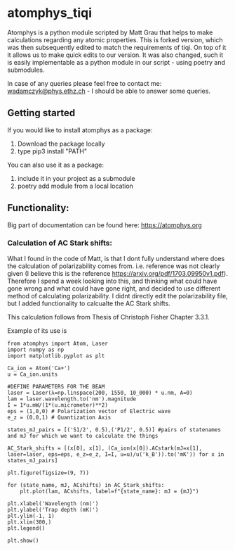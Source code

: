 # atomphys_tiqi

Atomphys is a python module scripted by Matt Grau that helps to make calculations regarding any atomic properties. This is forked version, which was then subsequently edited to match the requirements of tiqi. On top of it it allows us to make quick edits to our version. It was also changed, such it is easily implementable as a python module in our script - using poetry and submodules.

In case of any queries please feel free to contact me: wadamczyk@phys.ethz.ch - I should be able to answer some queries.

## Getting started

If you would like to install atomphys as a package:
1) Download the package locally
2) type pip3 install "PATH"

You can also use it as a package:
1) include it in your project as a submodule
2) poetry add module from a local location


## Functionality: 

Big part of documentation can be found here: https://atomphys.org

### Calculation of AC Stark shifts:

What I found in the code of Matt, is that I dont fully understand where does the calculation of polarizability comes from. i.e. reference was not clearly given (I believe this is the reference https://arxiv.org/pdf/1703.09950v1.pdf). Therefore I spend a week looking into this, and thinking what could have gone wrong and what could have gone right, and decided to use different method of calculating polarizability. I didnt directly edit the polarizability file, but I added functionality to calcualte the AC Stark shifts.

This calculation follows from Thesis of Christoph Fisher Chapter 3.3.1.

Example of its use is 

```
from atomphys import Atom, Laser
import numpy as np
import matplotlib.pyplot as plt

Ca_ion = Atom('Ca+')
u = Ca_ion.units

#DEFINE PARAMETERS FOR THE BEAM
laser = Laser(λ=np.linspace(200, 1550, 10_000) * u.nm, A=0)
lam = laser.wavelength.to('nm').magnitude
I = 1*u.mW/(1*(u.micrometer)**2)
eps = (1,0,0) # Polarization vector of Electric wave
e_z = (0,0,1) # Quantization Axis

states_mJ_pairs = [('S1/2', 0.5),('P1/2', 0.5)] #pairs of statenames and mJ for which we want to calculate the things

AC_Stark_shifts = [(x[0], x[1], (Ca_ion(x[0]).ACstark(mJ=x[1], laser=laser, eps=eps, e_z=e_z, I=I, u=u)/u('k_B')).to('mK')) for x in states_mJ_pairs]

plt.figure(figsize=(9, 7))

for (state_name, mJ, ACshifts) in AC_Stark_shifts:
    plt.plot(lam, ACshifts, label=f"{state_name}: mJ = {mJ}")

plt.xlabel('Wavelength (nm)')
plt.ylabel('Trap depth (mK)')
plt.ylim(-1, 1)
plt.xlim(300,)
plt.legend()

plt.show()
```



